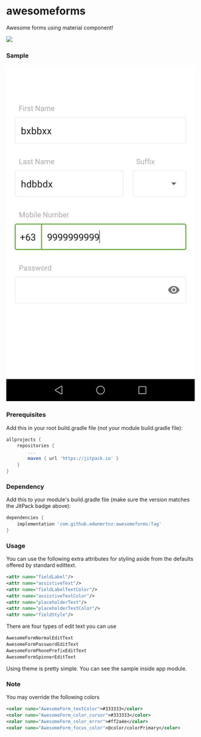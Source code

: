 # awesomeforms
Awesome forms using material component!

[![](https://jitpack.io/v/edwnmrtnz/awesomeforms.svg)](https://jitpack.io/#edwnmrtnz/awesomeforms)

### Sample
![Sample](https://github.com/edwnmrtnz/awesomeforms/blob/develop/docs/sample1.jpg)


### Prerequisites
Add this in your root build.gradle file (not your module build.gradle file):

```gradle
allprojects {
    repositories {
	    ...
	    maven { url 'https://jitpack.io' }
	}
}
```
### Dependency
Add this to your module's build.gradle file (make sure the version matches the JitPack badge above):
```gradle
dependencies {
	implementation 'com.github.edwnmrtnz:awesomeforms:Tag'
}
```
### Usage
You can use the following extra attributes for styling aside from the defaults offered by standard edittext.
```xml
<attr name="fieldLabel"/>
<attr name="assistiveText"/>
<attr name="fieldLabelTextColor"/>
<attr name="assistiveTextColor"/>
<attr name="placeholderText"/>
<attr name="placeholderTextColor"/>
<attr name="fieldStyle"/>
```
There are four types of edit text you can use
```kotlin
AwesomeFormNormalEditText
AwesomeFormPasswordEditText
AwesomeFormPhonePrefixEditText
AwesomeFormSpinnerEditText
```

Using theme is pretty simple. You can see the sample inside app module.


### Note
You may override the following colors

```xml
<color name="AwesomeForm_textColor">#333333</color>
<color name="AwesomeForm_color_cursor">#333333</color>
<color name="AwesomeForm_color_error">#ff2a4e</color>
<color name="AwesomeForm_focus_color">@color/colorPrimary</color>
```



